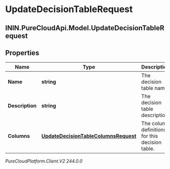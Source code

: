# UpdateDecisionTableRequest

## ININ.PureCloudApi.Model.UpdateDecisionTableRequest

## Properties

|Name | Type | Description | Notes|
|------------ | ------------- | ------------- | -------------|
| **Name** | **string** | The decision table name. | [optional] |
| **Description** | **string** | The decision table description. | [optional] |
| **Columns** | [**UpdateDecisionTableColumnsRequest**](UpdateDecisionTableColumnsRequest) | The column definitions for this decision table. | [optional] |



_PureCloudPlatform.Client.V2 244.0.0_
